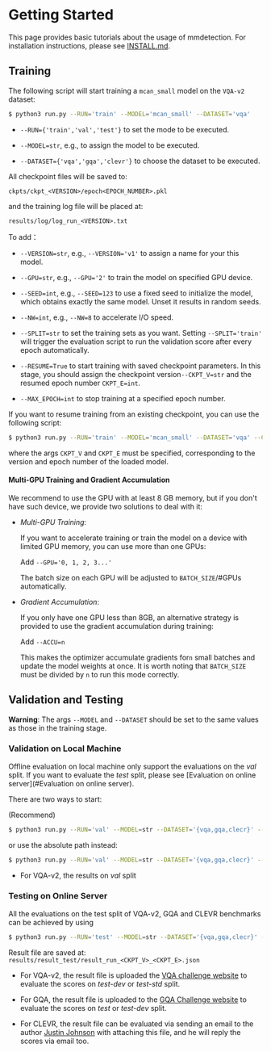 # Getting Started

This page provides basic tutorials about the usage of mmdetection.
For installation instructions, please see [INSTALL.md](INSTALL.md).

## Training

The following script will start training a `mcan_small` model on the `VQA-v2` dataset:

```bash
$ python3 run.py --RUN='train' --MODEL='mcan_small' --DATASET='vqa'
```

- ```--RUN={'train','val','test'}``` to set the mode to be executed.

- ```--MODEL=str```, e.g., to assign the model to be executed.

- ```--DATASET={'vqa','gqa','clevr'}``` to choose the dataset to be executed.

All checkpoint files will be saved to:

```
ckpts/ckpt_<VERSION>/epoch<EPOCH_NUMBER>.pkl
```

and the training log file will be placed at:

```
results/log/log_run_<VERSION>.txt
```

To add：

- ```--VERSION=str```, e.g., ```--VERSION='v1'``` to assign a name for your this model.

- ```--GPU=str```, e.g., ```--GPU='2'``` to train the model on specified GPU device.

- ```--SEED=int```, e.g., ```--SEED=123``` to use a fixed seed to initialize the model, which obtains exactly the same model. Unset it results in random seeds.

- ```--NW=int```, e.g., ```--NW=8``` to accelerate I/O speed.

- ```--SPLIT=str``` to set the training sets as you want.  Setting ```--SPLIT='train'```  will trigger the evaluation script to run the validation score after every epoch automatically.

- ```--RESUME=True``` to start training with saved checkpoint parameters. In this stage, you should assign the checkpoint version```--CKPT_V=str``` and the resumed epoch number ```CKPT_E=int```.

- ```--MAX_EPOCH=int``` to stop training at a specified epoch number.

If you want to resume training from an existing checkpoint, you can use the following script:

```bash
$ python3 run.py --RUN='train' --MODEL='mcan_small' --DATASET='vqa' --CKPT_V=str --CKPT_E=int
```

where the args `CKPT_V` and `CKPT_E` must be specified, corresponding to the version and epoch number of the loaded model.


####  Multi-GPU Training and Gradient Accumulation

We recommend to use the GPU with at least 8 GB memory, but if you don't have such device,  we provide two solutions to deal with it:

- _Multi-GPU Training_: 

    If you want to accelerate training or train the model on a device with limited GPU memory, you can use more than one GPUs:

	Add ```--GPU='0, 1, 2, 3...'```

    The batch size on each GPU will be adjusted to `BATCH_SIZE`/#GPUs automatically.

- _Gradient Accumulation_: 

    If you only have one GPU less than 8GB, an alternative strategy is provided to use the gradient accumulation during training:
	
	Add ```--ACCU=n```  
	
    This makes the optimizer accumulate gradients for`n` small batches and update the model weights at once. It is worth noting that  `BATCH_SIZE` must be divided by ```n``` to run this mode correctly. 


## Validation and Testing

**Warning**:  The args ```--MODEL``` and `--DATASET` should be set to the same values as those in the training stage.


### Validation on Local Machine

Offline evaluation on local machine only support the evaluations on the *val* split. If you want to evaluate the *test* split, please see [Evaluation on online server](#Evaluation on online server).

There are two ways to start:

(Recommend)

```bash
$ python3 run.py --RUN='val' --MODEL=str --DATASET='{vqa,gqa,clecr}' --CKPT_V=str --CKPT_E=int
```

or use the absolute path instead:

```bash
$ python3 run.py --RUN='val' --MODEL=str --DATASET='{vqa,gqa,clecr}' --CKPT_PATH=str
```

- For VQA-v2, the results on *val* split

### Testing on Online Server

All the evaluations on the test split of VQA-v2, GQA and CLEVR benchmarks can be achieved by using 

```bash
$ python3 run.py --RUN='test' --MODEL=str --DATASET='{vqa,gqa,clecr}' --CKPT_V=str --CKPT_E=int
```

Result file are saved at: ```results/result_test/result_run_<CKPT_V>_<CKPT_E>.json```

- For VQA-v2, the result file is uploaded the [VQA challenge website](https://evalai.cloudcv.org/web/challenges/challenge-page/163/overview) to evaluate the scores on *test-dev* or *test-std* split.

- For GQA,  the result file is uploaded to the [GQA Challenge website](<https://evalai.cloudcv.org/web/challenges/challenge-page/225/overview>) to evaluate the scores on *test* or *test-dev* split. 
- For CLEVR, the result file can be evaluated via sending an email to the author [Justin Johnson](<https://cs.stanford.edu/people/jcjohns/>) with attaching this file, and he will reply the scores via email too.   